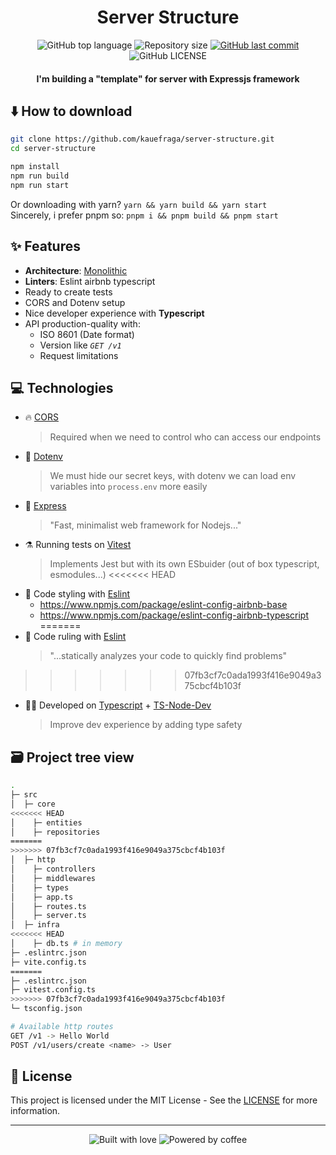 <h1 align="center">Server Structure</h1>

<p align="center">
  <img
    alt="GitHub top language"
    src="https://img.shields.io/github/languages/top/kauefraga/server-structure.svg"
  />
  <img
    alt="Repository size"
    src="https://img.shields.io/github/repo-size/kauefraga/server-structure.svg"
  />
  <a href="https://github.com/kauefraga/server-structure/commits/main">
    <img
      alt="GitHub last commit"
      src="https://img.shields.io/github/last-commit/kauefraga/server-structure.svg"
    />
  </a>
  <img
    alt="GitHub LICENSE"
    src="https://img.shields.io/github/license/kauefraga/server-structure.svg"
  />
</p>

<h4 align="center">I'm building a "template" for server with Expressjs framework</h4>

## ⬇️ How to download

```bash
git clone https://github.com/kauefraga/server-structure.git
cd server-structure

npm install
npm run build
npm run start
```

Or downloading with yarn? `yarn && yarn build && yarn start`
<br/>
Sincerely, i prefer pnpm so: `pnpm i && pnpm build && pnpm start`

## ✨ Features

- **Architecture**: [Monolithic](https://en.wikipedia.org/wiki/Monolithic_application)
- **Linters**: Eslint airbnb typescript
- Ready to create tests
- CORS and Dotenv setup
- Nice developer experience with **Typescript**
- API production-quality with:
  - ISO 8601 (Date format)
  - Version like _`GET /v1`_
  - Request limitations

## 💻 Technologies

- 🔥 [CORS](https://npmjs.com/package/cors)
  > Required when we need to control who can access our endpoints
- 🤫 [Dotenv](https://npmjs.com/package/dotenv)
  > We must hide our secret keys, with dotenv we can load env variables into `process.env` more easily
- 🔮 [Express](https://expressjs.com)
  > "Fast, minimalist web framework for Nodejs..."
- ⚗️ Running tests on [Vitest](https://vitest.dev)
  > Implements Jest but with its own ESbuider (out of box typescript, esmodules...)
<<<<<<< HEAD
- 💄 Code styling with [Eslint](https://eslint.org)
  - https://www.npmjs.com/package/eslint-config-airbnb-base
  - https://www.npmjs.com/package/eslint-config-airbnb-typescript
=======
- 💄 Code ruling with [Eslint](https://eslint.org)
  > "...statically analyzes your code to quickly find problems"
>>>>>>> 07fb3cf7c0ada1993f416e9049a375cbcf4b103f
- 🧑‍💻 Developed on [Typescript](https://typescriptlang.org) + [TS-Node-Dev](https://npmjs.com/package/ts-node-dev)
  > Improve dev experience by adding type safety

## 🗃️ Project tree view

```bash
.
├─ src
│  ├─ core
<<<<<<< HEAD
│    ├─ entities
│    ├─ repositories
=======
>>>>>>> 07fb3cf7c0ada1993f416e9049a375cbcf4b103f
│  ├─ http
│    ├─ controllers
│    ├─ middlewares
│    ├─ types
│    ├─ app.ts
│    ├─ routes.ts
│    ├─ server.ts
│  ├─ infra
<<<<<<< HEAD
│    ├─ db.ts # in memory
├─ .eslintrc.json
├─ vite.config.ts
=======
├─ .eslintrc.json
├─ vitest.config.ts
>>>>>>> 07fb3cf7c0ada1993f416e9049a375cbcf4b103f
└─ tsconfig.json
```

```bash
# Available http routes
GET /v1 -> Hello World
POST /v1/users/create <name> -> User
```

## 📝 License

This project is licensed under the MIT License - See the [LICENSE](https://github.com/kauefraga/server-structure/blob/main/LICENSE) for more information.

---

<div align="center">
  <img alt="Built with love" src="https://forthebadge.com/images/badges/built-with-love.svg">
  <img alt="Powered by coffee" src="https://forthebadge.com/images/badges/powered-by-coffee.svg">
</div>
